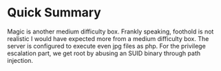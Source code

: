 # Quick Summary

Magic is another medium difficulty box. Frankly speaking, foothold is not realistic I would have expected more from a medium difficulty box. The server is configured to execute even jpg files as php. For the privilege escalation part, we get root by abusing an SUID binary through path injection.
